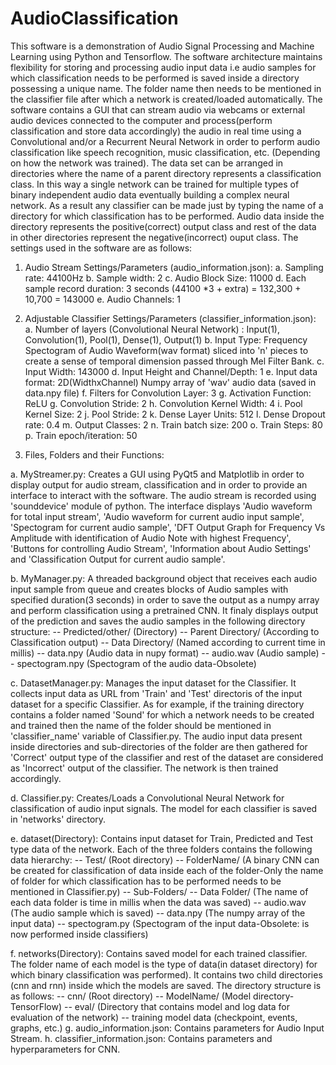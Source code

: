 # AudioClassification
This software is a demonstration of Audio Signal Processing and Machine Learning using Python and Tensorflow. The software architecture maintains flexibility for storing and processing audio input data i.e audio samples for which classification needs to be performed is saved inside a directory possessing a unique name. The folder name then needs to be mentioned in the classifier file after which a network is created/loaded automatically.  The software contains a GUI that can stream audio via webcams or external audio devices connected to the computer and process(perform classification and store data accordingly) the audio in real time using a Convolutional and/or a Recurrent Neural Network in order to perform audio classification like speech recognition, music classification, etc. (Depending on how the network was trained). The data set can be arranged in directories where the name of a parent directory represents a classification class. In this way a single network can be trained for multiple types of binary independent audio data eventually building a complex neural network. As a result any classifier can be made just by typing the name of a directory for which classification has to be performed. Audio data inside the directory represents the positive(correct) output class and rest of the data in other directories represent the negative(incorrect) ouput class.
The settings used in the software are as follows:

1. Audio Stream Settings/Parameters (audio_information.json):
a. Sampling rate: 44100Hz
b. Sample width: 2
c. Audio Block Size: 11000
d. Each sample record duration: 3 seconds (44100 *3 + extra) = 132,300 + 10,700 = 143000
e. Audio Channels: 1

2. Adjustable Classifier Settings/Parameters (classifier_information.json):
a. Number of layers (Convolutional Neural Network) : Input(1), Convolution(1), Pool(1), Dense(1), Output(1)
b. Input Type: Frequency Spectogram of Audio Waveform(wav format) sliced into 'n' pieces to create a sense of temporal dimension passed through Mel Filter Bank.
c. Input Width: 143000
d. Input Height and Channel/Depth: 1
e. Input data format: 2D(WidthxChannel) Numpy array of 'wav' audio data (saved in data.npy file)
f. Filters for Convolution Layer: 3
g. Activation Function: ReLU
g. Convolution Stride: 2
h. Convolution Kernel Width: 4
i. Pool Kernel Size: 2
j. Pool Stride: 2
k. Dense Layer Units: 512
l. Dense Dropout rate: 0.4
m. Output Classes: 2
n. Train batch size: 200
o. Train Steps: 80
p. Train epoch/iteration: 50

3. Files, Folders and their Functions:

a. MyStreamer.py: Creates a GUI using PyQt5 and Matplotlib in order to display output for audio stream, classification and in order to provide an interface to interact with the software. The audio stream is recorded using 'sounddevice' module of python. The interface displays 'Audio waveform for total input stream', 'Audio waveform for current audio input sample', 'Spectogram for current audio sample', 'DFT Output Graph for Frequency Vs Amplitude with identification of Audio Note with highest Frequency', 'Buttons for controlling Audio Stream', 'Information about Audio Settings' and 'Classification Output for current audio sample'.

b. MyManager.py: A threaded background object that receives each audio input sample from queue and creates blocks of Audio samples with specified duration(3 seconds) in order to save the output as a numpy array and perform classification using a pretrained CNN. It finaly displays output of the prediction and saves the audio samples in the following directory structure:
    -- Predicted/other/ (Directory)
      -- Parent Directory/ (According to Classification output)
        -- Data Directory/ (Named according to current time in millis)
          -- data.npy (Audio data in nupy format)
          -- audio.wav (Audio sample)
          -- spectogram.npy (Spectogram of the audio data-Obsolete)
          
c. DatasetManager.py: Manages the input dataset for the Classifier. It collects input data as URL from 'Train' and 'Test' directoris of the input dataset for a specific Classifier. As for example, if the training directory contains a folder named 'Sound' for which a network needs to be created and trained then the name of the folder should be mentioned in 'classifier_name' variable of Classifier.py. The audio input data present inside directories and sub-directories of the folder are then gathered for 'Correct' output type of the classifier and rest of the dataset are considered as 'Incorrect' output of the classifier. The network is then trained accordingly.

d. Classifier.py: Creates/Loads a Convolutional Neural Network for classification of audio input signals. The model for each classifier is saved in 'networks' directory.

e. dataset(Directory): Contains input dataset for Train, Predicted and Test type data of the network. Each of the three folders contains the following data hierarchy:
  -- Test/ (Root directory)
    -- FolderName/ (A binary CNN can be created for classification of data inside each of the folder-Only the name of folder for which                      classification has to be performed needs to be mentioned in Classifier.py)
      -- Sub-Folders/
      -- Data Folder/ (The name of each data folder is time in millis when the data was saved)
        -- audio.wav (The audio sample which is saved)
        -- data.npy (The numpy array of the input data)
        -- spectogram.py (Spectogram of the input data-Obsolete: is now performed inside classifiers)
        
 f. networks(Directory): Contains saved model for each trained classifier. The folder name of each model is the type of data(in dataset directory) for which binary classification was performed). It contains two child directories (cnn and rnn) inside which the models are saved. The directory structure is as follows:
  -- cnn/ (Root directory)
    -- ModelName/ (Model directory-TensorFlow)
      -- eval/ (Directory that contains model and log data for evaluation of the network)
      -- training model data (checkpoint, events, graphs, etc.)
  g. audio_information.json: Contains parameters for Audio Input Stream.
  h. classifier_information.json: Contains parameters and hyperparameters for CNN.
  

